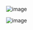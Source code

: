 ![image](https://github.com/user-attachments/assets/420e3932-3ce5-4237-868f-605a623a5ada)

![image](https://github.com/user-attachments/assets/a31a07ec-aa4e-428d-a04a-f475c3b4e50f)
